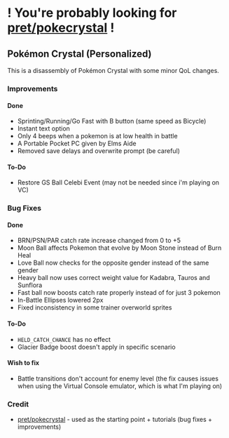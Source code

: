 # ! You're probably looking for [pret/pokecrystal](https://github.com/pret/pokecrystal) !

## Pokémon Crystal (Personalized)

This is a disassembly of Pokémon Crystal with some minor QoL changes.

### Improvements
#### Done
* Sprinting/Running/Go Fast with B button (same speed as Bicycle)
* Instant text option
* Only 4 beeps when a pokemon is at low health in battle
* A Portable Pocket PC given by Elms Aide
* Removed save delays and overwrite prompt (be careful)

#### To-Do
* Restore GS Ball Celebi Event (may not be needed since i'm playing on VC)

### Bug Fixes
#### Done
* BRN/PSN/PAR catch rate increase changed from 0 to +5
* Moon Ball affects Pokemon that evolve by Moon Stone instead of Burn Heal
* Love Ball now checks for the opposite gender instead of the same gender
* Heavy ball now uses correct weight value for Kadabra, Tauros and Sunflora
* Fast ball now boosts catch rate properly instead of for just 3 pokemon
* In-Battle Ellipses lowered 2px
* Fixed inconsistency in some trainer overworld sprites

#### To-Do
* `HELD_CATCH_CHANCE` has no effect
* Glacier Badge boost doesn't apply in specific scenario

#### Wish to fix
* Battle transitions don't account for enemy level (the fix causes issues when using the Virtual Console emulator, which is what I'm playing on)

### Credit
* [pret/pokecrystal](https://github.com/pret/pokecrystal) - used as the starting point + tutorials (bug fixes + improvements)
